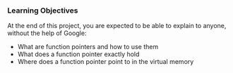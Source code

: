 ### Learning Objectives
At the end of this project, you are expected to be able to explain to anyone, without the help of Google:

- What are function pointers and how to use them
- What does a function pointer exactly hold
- Where does a function pointer point to in the virtual memory
